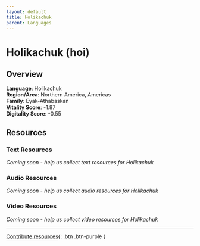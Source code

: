 ```yaml
---
layout: default
title: Holikachuk
parent: Languages
---
```


# Holikachuk (hoi)

## Overview

**Language**: Holikachuk  
**Region/Area**: Northern America, Americas  
**Family**: Eyak-Athabaskan  
**Vitality Score**: -1.87  
**Digitality Score**: -0.55  

## Resources

### Text Resources
*Coming soon - help us collect text resources for Holikachuk*

### Audio Resources
*Coming soon - help us collect audio resources for Holikachuk*

### Video Resources
*Coming soon - help us collect video resources for Holikachuk*

---

[Contribute resources](https://fairtrain.github.io/){: .btn .btn-purple }
